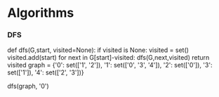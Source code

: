 # Algorithms

### DFS

<code-block lang="python">

def dfs(G,start, visited=None):
    if visited is None:
        visited = set()
    visited.add(start)
    for next in G[start]-visited:
        dfs(G,next,visited)
    return visited
  graph = {'0': set(['1', '2']),
         '1': set(['0', '3', '4']),
         '2': set(['0']),
         '3': set(['1']),
         '4': set(['2', '3'])}

dfs(graph, '0')
        
<code-block>

